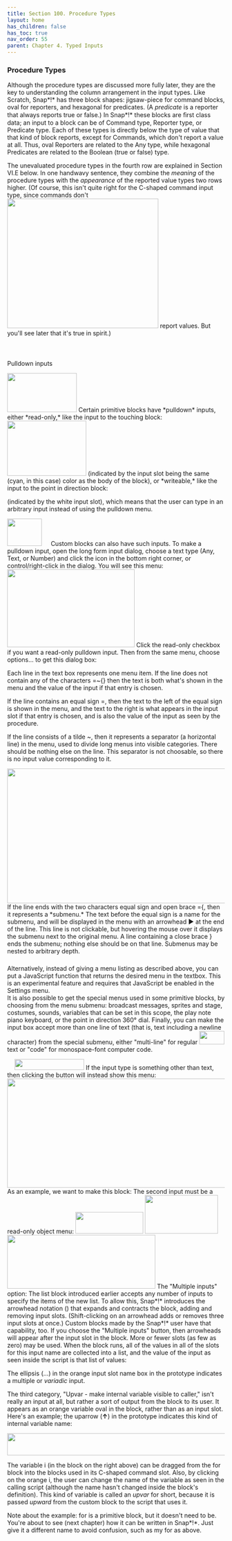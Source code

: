 ```yaml
---
title: Section 100. Procedure Types
layout: home
has_children: false
has_toc: true
nav_order: 55
parent: Chapter 4. Typed Inputs
---
```


### Procedure Types

Although the procedure types are discussed more fully later, they are
the key to understanding the column arrangement in the input types. Like
Scratch, Snap*!* has three block shapes: jigsaw-piece for command
blocks, oval for reporters, and hexagonal for predicates. (A *predicate*
is a reporter that always reports true or false.) In Snap*!* these
blocks are ﬁrst class data; an input to a block can be of Command type,
Reporter type, or Predicate type. Each of these types is directly below
the type of value that that kind of block reports, except for Commands,
which don't report a value at all. Thus, oval Reporters are related to
the Any type, while hexagonal Predicates are related to the Boolean
(true or false) type.

The unevaluated procedure types in the fourth row are explained in
Section VI.E below. In one handwavy sentence, they combine the *meaning*
of the procedure types with the *appearance* of the reported value types
two rows higher. (Of course, this isn't quite right for the C-shaped
command input type, since commands don't
<img src="/snap-manual/assets/images/image660.png" style="width:350px; height:299px">
report values. But you'll see later that
it's true in spirit.)

### <img src="/snap-manual/assets/images/image658.png" style="width:13px; height:13px">
Pulldown inputs

<img src="/snap-manual/assets/images/image661.png" style="width:161px; height:90px">
Certain primitive blocks have *pulldown*
inputs, either *read-only,* like the input to the touching block:

<img src="/snap-manual/assets/images/image662.png" style="width:183px; height:127px">
(indicated by the input slot being the
same (cyan, in this case) color as the body of the block), or
*writeable,* like the input to the point in direction block:

(indicated by the white input slot), which means that the user can type
in an arbitrary input instead of using the pulldown menu.

<img src="/snap-manual/assets/images/image663.png" style="width:80px; height:63px">
<img src="/snap-manual/assets/images/image658.png" style="width:13px; height:13px">
Custom blocks can also have such inputs.
To make a pulldown input, open the long form input dialog, choose a text
type (Any, Text, or Number) and click the icon in the bottom right
corner, or control/right-click in the dialog. You will see this menu:

<img src="/snap-manual/assets/images/image664.png" style="width:295px; height:180px">
Click the read-only checkbox if you want a read-only
pulldown input. Then from the same menu, choose options... to get this
dialog box:

Each line in the text box represents one menu item. If the line does not
contain any of the characters =\~{} then the text is both what's shown
in the menu and the value of the input if that entry is chosen.

If the line contains an equal sign =, then the text to the left of the
equal sign is shown in the menu, and the text to the right is what
appears in the input slot if that entry is chosen, and is also the value
of the input as seen by the procedure.

If the line consists of a tilde \~, then it represents a separator (a
horizontal line) in the menu, used to divide long menus into visible
categories. There should be nothing else on the line. This separator is
not choosable, so there is no input value corresponding to it.

<img src="/snap-manual/assets/images/image665.png" style="width:720px; height:311px">
If the line ends with the two characters
equal sign and open brace ={, then it represents a *submenu.* The text
before the equal sign is a name for the submenu, and will be displayed
in the menu with an arrowhead ► at the end of the line. This line is not
clickable, but hovering the mouse over it displays the submenu next to
the original menu. A line containing a close brace } ends the submenu;
nothing else should be on that line. Submenus may be nested to arbitrary
depth.

### 

Alternatively, instead of giving a menu listing as described above, you
can put a JavaScript function that returns the desired menu in the
textbox. This is an experimental feature and requires that JavaScript be
enabled in the Settings menu.\
It is also possible to get the special menus used in some primitive
blocks, by choosing from the menu submenu: broadcast messages, sprites
and stage, costumes, sounds, variables that can be set in this scope,
the play note piano keyboard, or the point in direction 360° dial.
Finally, you can make the input box accept more than one line of text
(that is, text including a newline character) from the special submenu,
either "multi-line" for regular
<img src="/snap-manual/assets/images/image669.png" style="width:58px; height:31px">
text or "code" for monospace-font computer
code.

<img src="/snap-manual/assets/images/image670.png" style="width:13px; height:13px">
<img src="/snap-manual/assets/images/image671.png" style="width:161px; height:25px">
If the input type is something other than
text, then clicking the button will instead show this menu:

<img src="/snap-manual/assets/images/image672.png" style="width:720px; height:252px">
As an example, we want to make this block:
The second input must be a read-only object menu:

<img src="/snap-manual/assets/images/image678.png" style="width:157px; height:50px">


<img src="/snap-manual/assets/images/image679.png" style="width:169px; height:89px">
<img src="/snap-manual/assets/images/image680.png" style="width:343px; height:124px">
The "Multiple inputs" option: The list
block introduced earlier accepts any number of inputs to specify the
items of the new list. To allow this, Snap*!* introduces the arrowhead
notation () that expands and contracts the block, adding and removing
input slots. (Shift-clicking on an arrowhead adds or removes three input
slots at once.) Custom blocks made by the Snap*!* user have that
capability, too. If you choose the "Multiple inputs" button, then
arrowheads will appear after the input slot in the block. More or fewer
slots (as few as zero) may be used. When the block runs, all of the
values in all of the slots for this input name are collected into a
list, and the value of the input as seen inside the script is that list
of values:

The ellipsis (...) in the orange input slot name box in the prototype
indicates a multiple or *variadic* input.

The third category, "Upvar - make internal variable visible to caller,"
isn't really an input at all, but rather a sort of output from the block
to its user. It appears as an orange variable oval in the block, rather
than as an input slot. Here's an example; the uparrow (**↑**) in the
prototype indicates this kind of internal variable name:

<img src="/snap-manual/assets/images/image681.png" style="width:567px; height:51px">


The variable i (in the block on the right above) can be dragged from the
for block into the blocks used in its C-shaped command slot. Also, by
clicking on the orange i, the user can change the name of the variable
as seen in the calling script (although the name hasn't changed inside
the block's definition). This kind of variable is called an *upvar* for
short, because it is passed *upward* from the custom block to the script
that uses it.

Note about the example: for is a primitive block, but it doesn't need to
be. You're about to see (next chapter) how it can be written in Snap*!*.
Just give it a different name to avoid confusion, such as my for as
above.

